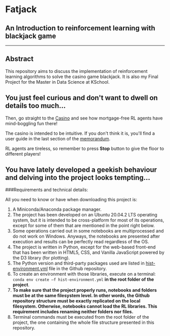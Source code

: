 # Fatjack 
## An Introduction to reinforcement learning with blackjack game
-----
## Abstract

This repository aims to discuss the implementation of reinforcement learning algorithms to solve the casino game blackjack. It is also my Final
Project for the Master in Data Science at KSchool.

## You just feel curious and don't want to dwell on details too much...

Then, go straight to the [Casino](http://34.77.255.37) and see how mortgage-free RL agents have mind-boggling fun there!

The casino is intended to be intuitive. If you don't think it is, you'll find a user guide in the last section of the [memorandum](../master/Memorandum.pdf).

RL agents are tireless, so remember to press **Stop** button to give the floor to different players!

## You have lately developed a geekish behaviour and delving into the project looks tempting...



###Requirements and technical details:

All you need to know or have when downloading this project is: 

1. A Miniconda/Anaconda package manager. 
2. The project has been developed on an Ubuntu 20.04.2 LTS operating system,
but it is intended to be cross-platform for most of its operations, except for some of them that are mentioned in the point right below. 
3. Some operations carried out in some notebooks are multiprocessed and do not work on Windows.
Anyways, the notebooks are presented after execution and results can be perfectly read regardless of the OS. 
4. The project is written in Python, except for the web-based front-end that has been written in
HTML5, CSS, and Vanilla JavaScript powered by the D3 library (for plotting). 
5. The Python version and third-party packages used are listed in [hist-environment.yml](../master/hist-environment.yml) file in the Github repository.  
6. To create an environment with those libraries, execute on a terminal: `conda env create –f hist-environment.yml` **in the root folder of the project**. 
7. **To make sure that the project properly runs, notebooks and folders must be at the same filesystem level. In other words, the Github repository
structure must be exactly replicated on the local filesystem. Otherwise, notebooks cannot load the RL libraries.
This requirement includes renaming neither folders nor files.** 
8. Terminal commands must be executed from the root folder of the project, the one containing the whole file structure presented in this repository.
